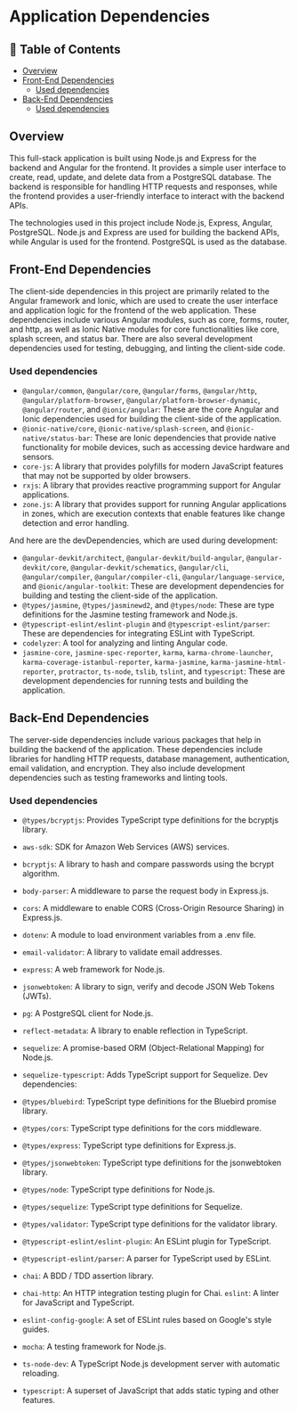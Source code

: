 # Application Dependencies

## 🚩 Table of Contents

- [Overview](#overview)
- [Front-End Dependencies](#front-end-dependencies)
  - [Used dependencies](#used-dependencies)
- [Back-End Dependencies](#back-end-dependencies)
  - [Used dependencies](#used-dependencies-1)

## Overview

This full-stack application is built using Node.js and Express for the backend and Angular for the frontend. It provides a simple user interface to create, read, update, and delete data from a PostgreSQL database. The backend is responsible for handling HTTP requests and responses, while the frontend provides a user-friendly interface to interact with the backend APIs.

The technologies used in this project include Node.js, Express, Angular, PostgreSQL. Node.js and Express are used for building the backend APIs, while Angular is used for the frontend. PostgreSQL is used as the database.

## Front-End Dependencies

The client-side dependencies in this project are primarily related to the Angular framework and Ionic, which are used to create the user interface and application logic for the frontend of the web application. These dependencies include various Angular modules, such as core, forms, router, and http, as well as Ionic Native modules for core functionalities like core, splash screen, and status bar. There are also several development dependencies used for testing, debugging, and linting the client-side code.

### Used dependencies

- `@angular/common`, `@angular/core`, `@angular/forms`, `@angular/http`, `@angular/platform-browser`, `@angular/platform-browser-dynamic`, `@angular/router`, and `@ionic/angular`: These are the core Angular and Ionic dependencies used for building the client-side of the application.
- `@ionic-native/core`, `@ionic-native/splash-screen`, and `@ionic-native/status-bar`: These are Ionic dependencies that provide native functionality for mobile devices, such as accessing device hardware and sensors.
- `core-js`: A library that provides polyfills for modern JavaScript features that may not be supported by older browsers.
- `rxjs`: A library that provides reactive programming support for Angular applications.
- `zone.js`: A library that provides support for running Angular applications in zones, which are execution contexts that enable features like change detection and error handling.

And here are the devDependencies, which are used during development:

- `@angular-devkit/architect`, `@angular-devkit/build-angular`, `@angular-devkit/core`, `@angular-devkit/schematics`, `@angular/cli`, `@angular/compiler`, `@angular/compiler-cli`, `@angular/language-service`, and `@ionic/angular-toolkit`: These are development dependencies for building and testing the client-side of the application.
- `@types/jasmine`, `@types/jasminewd2`, and `@types/node`: These are type definitions for the Jasmine testing framework and Node.js.
- `@typescript-eslint/eslint-plugin` and `@typescript-eslint/parser`: These are dependencies for integrating ESLint with TypeScript.
- `codelyzer`: A tool for analyzing and linting Angular code.
- `jasmine-core`, `jasmine-spec-reporter`, `karma`, `karma-chrome-launcher`, `karma-coverage-istanbul-reporter`, `karma-jasmine`, `karma-jasmine-html-reporter`, `protractor`, `ts-node`, `tslib`, `tslint`, and `typescript`: These are development dependencies for running tests and building the application.

## Back-End Dependencies

The server-side dependencies include various packages that help in building the backend of the application. These dependencies include libraries for handling HTTP requests, database management, authentication, email validation, and encryption. They also include development dependencies such as testing frameworks and linting tools.

### Used dependencies

- `@types/bcryptjs`: Provides TypeScript type definitions for the bcryptjs library.
- `aws-sdk`: SDK for Amazon Web Services (AWS) services.
- `bcryptjs`: A library to hash and compare passwords using the bcrypt algorithm.
- `body-parser`: A middleware to parse the request body in Express.js.
- `cors`: A middleware to enable CORS (Cross-Origin Resource Sharing) in Express.js.
- `dotenv`: A module to load environment variables from a .env file.
- `email-validator`: A library to validate email addresses.
- `express`: A web framework for Node.js.
- `jsonwebtoken`: A library to sign, verify and decode JSON Web Tokens (JWTs).
- `pg`: A PostgreSQL client for Node.js.
- `reflect-metadata`: A library to enable reflection in TypeScript.
- `sequelize`: A promise-based ORM (Object-Relational Mapping) for Node.js.
- `sequelize-typescript`: Adds TypeScript support for Sequelize.
  Dev dependencies:

- `@types/bluebird`: TypeScript type definitions for the Bluebird promise library.
- `@types/cors`: TypeScript type definitions for the cors middleware.
- `@types/express`: TypeScript type definitions for Express.js.
- `@types/jsonwebtoken`: TypeScript type definitions for the jsonwebtoken library.
- `@types/node`: TypeScript type definitions for Node.js.
- `@types/sequelize`: TypeScript type definitions for Sequelize.
- `@types/validator`: TypeScript type definitions for the validator library.
- `@typescript-eslint/eslint-plugin`: An ESLint plugin for TypeScript.
- `@typescript-eslint/parser`: A parser for TypeScript used by ESLint.
- `chai`: A BDD / TDD assertion library.
- `chai-http`: An HTTP integration testing plugin for Chai.
  `eslint`: A linter for JavaScript and TypeScript.
- `eslint-config-google`: A set of ESLint rules based on Google's style guides.
- `mocha`: A testing framework for Node.js.
- `ts-node-dev`: A TypeScript Node.js development server with automatic reloading.
- `typescript`: A superset of JavaScript that adds static typing and other features.
